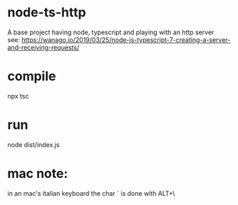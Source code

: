 # node-ts-http

A base project having node, typescript and playing with an http server  
see: https://wanago.io/2019/03/25/node-js-typescript-7-creating-a-server-and-receiving-requests/

# compile

npx tsc

# run

node dist/index.js

# mac note:

in an mac's italian keyboard the char ` is done with ALT+\
